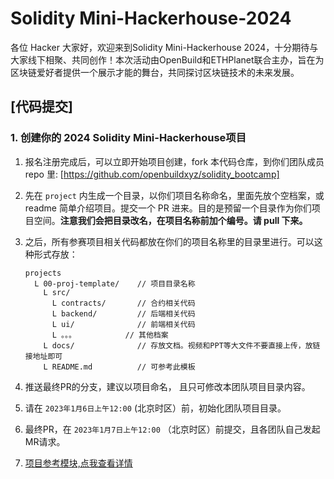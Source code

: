 # Solidity Mini-Hackerhouse-2024

各位 Hacker 大家好，欢迎来到Solidity Mini-Hackerhouse 2024，十分期待与大家线下相聚、共同创作！本次活动由OpenBuild和ETHPlanet联合主办，旨在为区块链爱好者提供一个展示才能的舞台，共同探讨区块链技术的未来发展。

## [代码提交]

### 1. 创建你的 2024 Solidity Mini-Hackerhouse项目

1. 报名注册完成后，可以立即开始项目创建，fork 本代码仓库，到你们团队成员 repo 里: [https://github.com/openbuildxyz/solidity_bootcamp]
2. 先在 `project` 内生成一个目录，以你们项目名称命名，里面先放个空档案，或 readme 简单介绍项目。提交一个 PR 进来。目的是预留一个目录作为你们项目空间。**注意我们会把目录改名，在项目名称前加个编号。请 pull 下来。**

3. 之后，所有参赛项目相关代码都放在你们的项目名称里的目录里进行。可以这种形式存放：

    ```
    projects
      L 00-proj-template/    // 项目目录名称
        L src/
          L contracts/       // 合约相关代码
          L backend/         // 后端相关代码
          L ui/              // 前端相关代码
          L 。。。           // 其他档案
        L docs/              // 存放文档。视频和PPT等大文件不要直接上传，放链接地址即可
        L README.md          // 可参考此模板
    ```

4. 推送最终PR的分支，建议以项目命名， 且只可修改本团队项目目录内容。

5. 请在 `2023年1月6日上午12:00` (北京时区）前，初始化团队项目目录。

6. 最终PR，在 `2023年1月7日上午12:00` （北京时区）前提交，且各团队自己发起MR请求。

7. [项目参考模块,点我查看详情](./project/00-proj-template/README.md)
